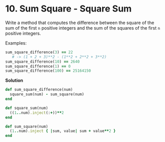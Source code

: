 # 10. Sum Square - Square Sum

Write a method that computes the difference between the square of the sum of the first `n` positive integers and the sum of the squares of the first `n` positive integers.

Examples:

```ruby
sum_square_difference(3) == 22
   # -> (1 + 2 + 3)**2 - (1**2 + 2**2 + 3**2)
sum_square_difference(10) == 2640
sum_square_difference(1) == 0
sum_square_difference(100) == 25164150
```

**Solution**

```ruby
def sum_square_difference(num)
  square_sum(num) - sum_square(num)
end

def square_sum(num)
  ((1..num).inject(:+))**2
end

def sum_square(num)
  (1..num).inject { |sum, value| sum + value**2 }
end
```

